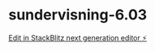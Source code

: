 # sundervisning-6.03

[Edit in StackBlitz next generation editor ⚡️](https://stackblitz.com/~/github.com/Murka1456/sundervisning-6.03)